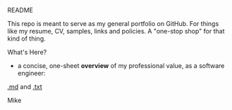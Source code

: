 README

This repo is meant to serve as my general portfolio on GitHub.
For things like my resume, CV, samples, links and policies.
A "one-stop shop" for that kind of thing.

What's Here?

* a concise, one-sheet **overview** of my professional value, as a software engineer:

[.md]( ./sw-eng-MikeKramlich.md)
and
[.txt](./sw-eng-MikeKramlich.txt)

Mike
